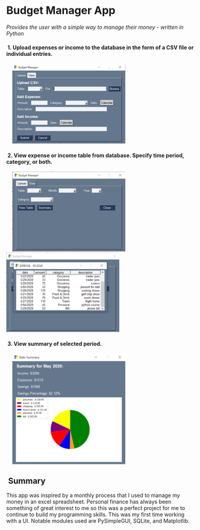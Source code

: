 # Budget Manager App 

*Provides the user with a simple way to manage their money - written in Python*



#### &nbsp;1. Upload expenses or income to the database in the form of a CSV file or individual entries.
&nbsp;&nbsp;&nbsp;  <img src="Images/bm..PNG" width="300">


#### &nbsp;2. View expense or income table from database. Specify time period, category, or both.
&nbsp;&nbsp;&nbsp; <img src="Images/bm.PNG" width="300"> &nbsp; <img src="Images/bm1.PNG" width="300">


#### &nbsp;3. View summary of selected period.
&nbsp;&nbsp;&nbsp; <img src="Images/bm2.PNG" width="300">


## &nbsp;Summary
This app was inspired by a monthly process that I used to manage my money in an excel spreadsheet. Personal finance has always been something of great interest to me so this was a perfect project for me to continue to build my programming skills. This was my first time working with a UI. Notable modules used are PySimpleGUI, SQLite, and Matplotlib. 
